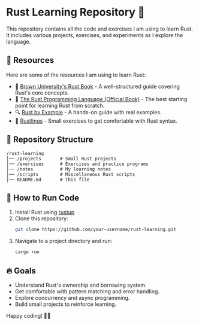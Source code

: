 # Rust Learning Repository 🚀

This repository contains all the code and exercises I am using to learn Rust. It includes various projects, exercises, and experiments as I explore the language.

## 📖 Resources

Here are some of the resources I am using to learn Rust:

- 📘 [Brown University's Rust Book](https://rust-book.cs.brown.edu/ch03-00-common-programming-concepts.html) - A well-structured guide covering Rust's core concepts.
- 📖 [The Rust Programming Language (Official Book)](https://doc.rust-lang.org/book/) - The best starting point for learning Rust from scratch.
- 🔍 [Rust by Example](https://doc.rust-lang.org/stable/rust-by-example/) - A hands-on guide with real examples.
- 📜 [Rustlings](https://github.com/rust-lang/rustlings) - Small exercises to get comfortable with Rust syntax.

## 📂 Repository Structure

```
/rust-learning
│── /projects       # Small Rust projects
│── /exercises      # Exercises and practice programs
│── /notes          # My learning notes
│── /scripts        # Miscellaneous Rust scripts
│── README.md       # This file
```

## 🚀 How to Run Code

1. Install Rust using [rustup](https://rustup.rs/)
2. Clone this repository:
   ```sh
   git clone https://github.com/your-username/rust-learning.git
   ```
3. Navigate to a project directory and run:
   ```sh
   cargo run
   ```

## 🔥 Goals

- Understand Rust's ownership and borrowing system.
- Get comfortable with pattern matching and error handling.
- Explore concurrency and async programming.
- Build small projects to reinforce learning.

Happy coding! 🦀🚀
